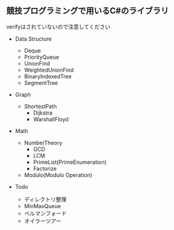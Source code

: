 ## 競技プログラミングで用いるC#のライブラリ
verifyはされていないので注意してください
  
- Data Structure
  - Deque
  - PriorityQueue
  - UnionFind
  - WeightedUnionFind
  - BinaryIndexedTree
  - SegmentTree
- Graph
  - ShortestPath
    - Dijkstra
    - WarshallFloyd
- Math
  - NumberTheory
    - GCD
    - LCM
    - PrimeList(PrimeEnumeration)
    - Factorize
  - Modulo(Modulo Operation)
  
- Todo
  - ディレクトリ整理
  - MinMaxQueue
  - ベルマンフォード
  - オイラーツアー
